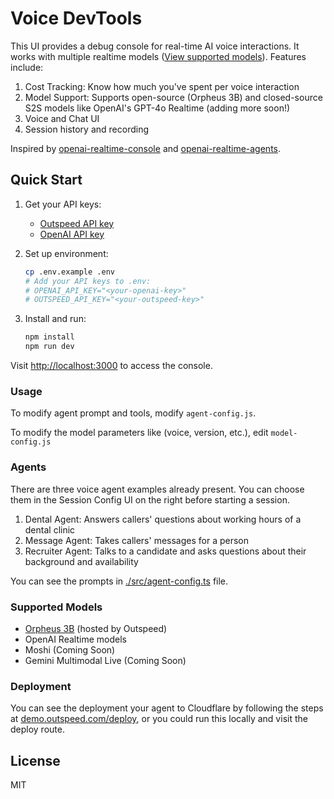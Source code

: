 # Voice DevTools

This UI provides a debug console for real-time AI voice interactions. It works with multiple realtime models ([View supported models](https://docs.outspeed.com/models)). Features include:

1. Cost Tracking: Know how much you've spent per voice interaction
2. Model Support: Supports open-source (Orpheus 3B) and closed-source S2S models like OpenAI's GPT-4o Realtime (adding more soon!)
3. Voice and Chat UI
4. Session history and recording

Inspired by [openai-realtime-console](https://github.com/openai/openai-realtime-console) and [openai-realtime-agents](https://github.com/openai/openai-realtime-agents).

## Quick Start

1. Get your API keys:

   - [Outspeed API key](https://dashboard.outspeed.com)
   - [OpenAI API key](https://platform.openai.com/settings/api-keys)

2. Set up environment:

   ```bash
   cp .env.example .env
   # Add your API keys to .env:
   # OPENAI_API_KEY="<your-openai-key>"
   # OUTSPEED_API_KEY="<your-outspeed-key>"
   ```

3. Install and run:
   ```bash
   npm install
   npm run dev
   ```

Visit [http://localhost:3000](http://localhost:3000) to access the console.

### Usage

To modify agent prompt and tools, modify `agent-config.js`.

To modify the model parameters like (voice, version, etc.), edit `model-config.js`

### Agents

There are three voice agent examples already present. You can choose them in the Session Config UI on the right before starting a session.

1. Dental Agent: Answers callers' questions about working hours of a dental clinic
2. Message Agent: Takes callers' messages for a person
3. Recruiter Agent: Talks to a candidate and asks questions about their background and availability

You can see the prompts in [./src/agent-config.ts](./src/agent-config.ts) file.

### Supported Models

- [Orpheus 3B](https://huggingface.co/collections/canopylabs/orpheus-tts-67d9ea3f6c05a941c06ad9d2) (hosted by Outspeed)
- OpenAI Realtime models
- Moshi (Coming Soon)
- Gemini Multimodal Live (Coming Soon)

### Deployment

You can see the deployment your agent to Cloudflare by following the steps at [demo.outspeed.com/deploy](https://demo.outspeed.com/deploy), or you could run this locally and visit the deploy route.

## License

MIT
